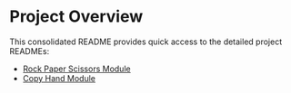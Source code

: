 # Project Overview

This consolidated README provides quick access to the detailed project READMEs:

- [Rock Paper Scissors Module](https://github.com/lexeler/robo_hand/blob/main/README_rock_paper_scissors.md)
- [Copy Hand Module](https://github.com/lexeler/robo_hand/blob/main/README_copy_hand.md)
